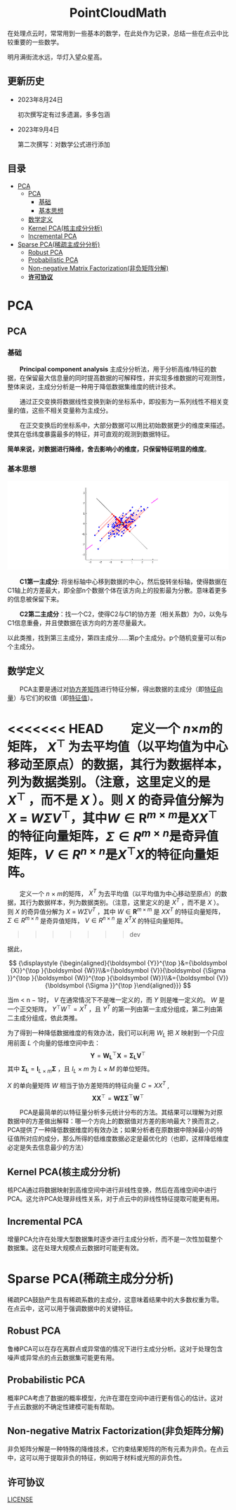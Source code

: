 <h1 align="center">PointCloudMath</h1>

在处理点云时，常常用到一些基本的数学，在此处作为记录，总结一些在点云中比较重要的一些数学。

明月满街流水远，华灯入望众星高。

## **更新历史**
- 2023年8月24日

  初次撰写定有过多遗漏，多多包涵
- 2023年9月4日
  
  第二次撰写：对数学公式进行添加


## 目录 
- [PCA](#pca)
  - [PCA](#pca-1)
    - [基础](#基础)
    - [基本思想](#基本思想)
  - [数学定义](#数学定义)
  - [Kernel PCA(核主成分分析)](#kernel-pca核主成分分析)
  - [Incremental PCA](#incremental-pca)
- [Sparse PCA(稀疏主成分分析)](#sparse-pca稀疏主成分分析)
  - [Robust PCA](#robust-pca)
  - [Probabilistic PCA](#probabilistic-pca)
  - [Non-negative Matrix Factorization(非负矩阵分解)](#non-negative-matrix-factorization非负矩阵分解)
  - [**许可协议**](#许可协议)
  
# PCA
## PCA
### 基础
&emsp;&emsp;**Principal component analysis** 主成分分析法，用于分析高维/特征的数据，在保留最大信息量的同时提高数据的可解释性，并实现多维数据的可观测性，整体来说，主成分分析是一种用于降低数据集维度的统计技术。

&emsp;&emsp;通过正交变换将数据线性变换到新的坐标系中，即投影为一系列线性不相关变量的值，这些不相关变量称为主成分。

&emsp;&emsp;在正交变换后的坐标系中，大部分数据可以用比初始数据更少的维度来描述。使其在低纬度暴露最多的特征，并可直观的观测到数据特征。

**简单来说，对数据进行降维，舍去影响小的维度，只保留特征明显的维度**。

### 基本思想

![主成分分析法](../src/PCA_1.gif)

&emsp;&emsp;**C1第一主成分**: 将坐标轴中心移到数据的中心，然后旋转坐标轴，使得数据在C1轴上的方差最大，即全部n个数据个体在该方向上的投影最为分散。意味着更多的信息被保留下来。

&emsp;&emsp;**C2第二主成分**：找一个C2，使得C2与C1的协方差（相关系数）为0，以免与C1信息重叠，并且使数据在该方向的方差尽量最大。

以此类推，找到第三主成分，第四主成分……第p个主成分。p个随机变量可以有p个主成分。

## 数学定义
&emsp;&emsp;PCA主要是通过对<u>协方差矩阵</u>进行特征分解，得出数据的主成分（即<u>特征向量</u>）与它们的权值（即<u>特征值</u>）。

<<<<<<< HEAD
&emsp;&emsp;定义一个 *n*$\times$*m*的矩阵， $X^{\top}$ 为去平均值（以平均值为中心移动至原点）的数据，其行为数据样本，列为数据类别。（注意，这里定义的是 $X^{\top}$ ，而不是 $X$ ）。则 $X$ 的奇异值分解为$X$ = $W \Sigma V^{\top}$，其中${\displaystyle W\in \mathbf {R} ^{m\times m}}$是$XX^{\top}$的特征向量矩阵，$\Sigma \in R^{m\times n}$是奇异值矩阵，$V \in R^{n\times n}$是$X^{\top}X$的特征向量矩阵。
=======
&emsp;&emsp;定义一个 *n* $\times$ *m*的矩阵， $X^{T}$ 为去平均值（以平均值为中心移动至原点）的数据，其行为数据样本，列为数据类别。（注意，这里定义的是 $X^{T}$ ，而不是 $X$ ）。则 $X$ 的奇异值分解为 $X$  =  $W \Sigma V^{T}$ ，其中 ${\displaystyle W\in \mathbf {R} ^{m\times m}}$ 是 $XX^{T}$ 的特征向量矩阵， $\Sigma \in R^{m\times n}$ 是奇异值矩阵， $V \in R^{n\times n}$ 是 $X^{T}X$ 的特征向量矩阵。
>>>>>>> dev

据此，

  $$ 
   {\displaystyle {\begin{aligned}{\boldsymbol {Y}}^{\top }&={\boldsymbol {X}}^{\top }{\boldsymbol {W}}\\&={\boldsymbol {V}}{\boldsymbol {\Sigma }}^{\top }{\boldsymbol {W}}^{\top }{\boldsymbol {W}}\\&={\boldsymbol {V}}{\boldsymbol {\Sigma }}^{\top }\end{aligned}}}
  $$ 

当m < n − 1时， $V$ 在通常情况下不是唯一定义的，而 $Y$ 则是唯一定义的。 $W$ 是一个正交矩阵， $Y^{\top}W^{\top} = X^{T}$ ，且 $Y^{T}$ 的第一列由第一主成分组成，第二列由第二主成分组成，依此类推。

为了得到一种降低数据维度的有效办法，我们可以利用 $W_L$ 把 $X$ 映射到一个只应用前面 $L$ 个向量的低维空间中去：
  $$ 
  \mathbf{Y}=\mathbf{W_L}^\top\mathbf{X} = \mathbf{\Sigma_L}\mathbf{V}^\top
  $$ 
其中 $\mathbf{\Sigma_L}=\mathbf{I}_{L\times m}\mathbf{\Sigma}$ ，且 $I_L\times m$ 为 $L \times M$ 的单位矩阵。

 $X$ 的单向量矩阵 $W$ 相当于协方差矩阵的特征向量 $C = XX^{T}$ ,
$$ 
\mathbf{X}\mathbf{X}^\top = \mathbf{W}\mathbf{\Sigma}\mathbf{\Sigma}^\top\mathbf{W}^\top
$$ 


&emsp;&emsp;PCA是最简单的以特征量分析多元统计分布的方法。其结果可以理解为对原数据中的方差做出解释：哪一个方向上的数据值对方差的影响最大？换而言之，PCA提供了一种降低数据维度的有效办法；如果分析者在原数据中除掉最小的特征值所对应的成分，那么所得的低维度数据必定是最优化的（也即，这样降低维度必定是失去信息最少的方法）



## Kernel PCA(核主成分分析)
核PCA通过将数据映射到高维空间中进行非线性变换，然后在高维空间中进行PCA。这允许PCA处理非线性关系，对于点云中的非线性特征提取可能更有用。
## Incremental PCA
增量PCA允许在处理大型数据集时逐步进行主成分分析，而不是一次性加载整个数据集。这在处理大规模点云数据时可能更有效。
# Sparse PCA(稀疏主成分分析)
稀疏PCA鼓励产生具有稀疏系数的主成分，这意味着结果中的大多数权重为零。在点云中，这可以用于强调数据中的关键特征。
## Robust PCA
鲁棒PCA可以在存在离群点或异常值的情况下进行主成分分析。这对于处理包含噪声或异常点的点云数据集可能更有用。
## Probabilistic PCA
概率PCA考虑了数据的概率模型，允许在潜在空间中进行更有信心的估计。这对于点云数据的不确定性建模可能有帮助。
## Non-negative Matrix Factorization(非负矩阵分解)
非负矩阵分解是一种特殊的降维技术，它约束结果矩阵的所有元素为非负。在点云中，这可以用于提取非负的特征，例如用于材料或光照的非负性。



## **许可协议**
[LICENSE](./LICENSE.md)
